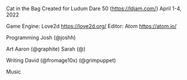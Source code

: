 Cat in the Bag
Created for Ludum Dare 50 (https://ldjam.com/) April 1-4, 2022

Game Engine: Love2d https://love2d.org/
Editor: Atom https://atom.io/

Programming
  Josh (@joshh)

Art
Aaron (@graphite)
Sarah (@)

Writing
  David (@fromage10x)
  (@grimpuppet)

Music
